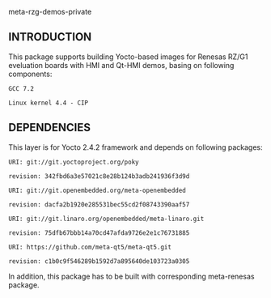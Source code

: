 meta-rzg-demos-private

INTRODUCTION
------------

This package supports building Yocto-based images for Renesas RZ/G1 eveluation boards
with HMI and Qt-HMI demos, basing on following components:

    GCC 7.2

    Linux kernel 4.4 - CIP


DEPENDENCIES
------------

This layer is for Yocto 2.4.2 framework and depends on following packages:

    URI: git://git.yoctoproject.org/poky

    revision: 342fbd6a3e57021c8e28b124b3adb241936f3d9d

    URI: git://git.openembedded.org/meta-openembedded

    revision: dacfa2b1920e285531bec55cd2f08743390aaf57

    URI: git://git.linaro.org/openembedded/meta-linaro.git

    revision: 75dfb67bbb14a70cd47afda9726e2e1c76731885

    URI: https://github.com/meta-qt5/meta-qt5.git

    revision: c1b0c9f546289b1592d7a895640de103723a0305


In addition, this package has to be built with corresponding meta-renesas package.

